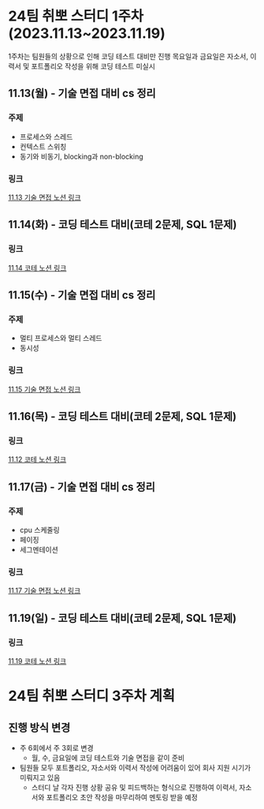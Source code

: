 # 24팀 취뽀 스터디 1주차(2023.11.13~2023.11.19)

1주차는 팀원들의 상황으로 인해 코딩 테스트 대비만 진행
목요일과 금요일은 자소서, 이력서 및 포트폴리오 작성을 위해 코딩 테스트 미실시

## 11.13(월) - 기술 면접 대비 cs 정리

### 주제
- 프로세스와 스레드
- 컨텍스트 스위칭
- 동기와 비동기, blocking과 non-blocking

### 링크
[11.13 기술 면접 노션 링크](https://www.notion.so/1-5fe50b00801740fa809d07fb84c9fd7f?pvs=4)

## 11.14(화) - 코딩 테스트 대비(코테 2문제, SQL 1문제)

### 링크
[11.14 코테 노션 링크](https://www.notion.so/7-565f3da8374e4df6bda9d5ada8d320b6?pvs=4)

## 11.15(수) - 기술 면접 대비 cs 정리

### 주제
- 멀티 프로세스와 멀티 스레드
- 동시성

### 링크
[11.15 기술 면접 노션 링크](https://www.notion.so/2-b36f6fe90ab249869475eb392c94ade4?pvs=4)

## 11.16(목) - 코딩 테스트 대비(코테 2문제, SQL 1문제)

### 링크
[11.12 코테 노션 링크](https://www.notion.so/6-e36706cbaea34ff281c6ab21287d2e09?pvs=4)

## 11.17(금) - 기술 면접 대비 cs 정리
### 주제
- cpu 스케줄링
- 페이징
- 세그멘테이션

### 링크
[11.17 기술 면접 노션 링크](https://www.notion.so/6-e36706cbaea34ff281c6ab21287d2e09?pvs=4)

## 11.19(일) - 코딩 테스트 대비(코테 2문제, SQL 1문제)

### 링크
[11.19 코테 노션 링크](https://www.notion.so/6-e36706cbaea34ff281c6ab21287d2e09?pvs=4)

# 24팀 취뽀 스터디 3주차 계획
## 진행 방식 변경
- 주 6회에서 주 3회로 변경
  - 월, 수, 금요일에 코딩 테스트와 기술 면접을 같이 준비
- 팀원들 모두 포트폴리오, 자소서와 이력서 작성에 어려움이 있어 회사 지원 시기가 미뤄지고 있음
  - 스터디 날 각자 진행 상황 공유 및 피드백하는 형식으로 진행하여 이력서, 자소서와 포트폴리오 초안 작성을 마무리하여 멘토링 받을 예정
